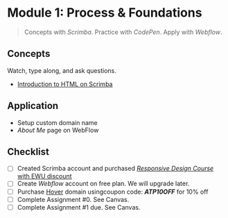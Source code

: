 # Module 1: Process & Foundations 

> Concepts with _Scrimba_. Practice with _CodePen_. Apply with _Webflow_.

## Concepts
Watch, type along, and ask questions. 

* [Introduction to HTML on Scrimba](https://scrimba.com/g/ghtml)

## Application

* Setup custom domain name
* _About Me_ page on WebFlow

## Checklist

- [ ] Created Scrimba account and purchased [_Responsive Design Course_ with EWU discount](https://scrimba.com/g/gresponsive?coupon=ewustudent)
- [ ] Create _Webflow_ account on free plan. We will upgrade later.
- [ ] Purchase [Hover](https://www.hover.com/) domain usingcoupon code: **_ATP10OFF_** for 10% off
- [ ] Complete Assignment #0. See Canvas.
- [ ] Complete Assignment #1 due. See Canvas.
